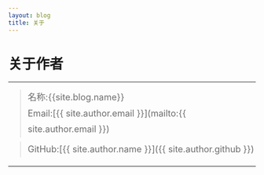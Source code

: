 ```yaml
---
layout: blog
title: 关于
---
```


<style>
p {
    color: #6D6D6D;
    font-size: 18px;
    line-height: 1.5;
    letter-spacing: 2px;
    margin-top: -10px;
}
hr {
	margin-top: 0;
	margin-bottom: 25px;
}
blockquote p {
    line-height: 1.8;
    letter-spacing: 0px;
}
</style>


# 关于作者

<hr class="line"/>



> 名称:{{site.blog.name}}  
> Email:[{{ site.author.email }}](mailto:{{ site.author.email }}) 


> GitHub:[{{ site.author.name }}]({{ site.author.github }})  


<hr class="line"/>
